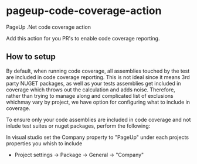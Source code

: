 # pageup-code-coverage-action
PageUp .Net code coverage action

Add this action for you PR's to enable code coverage reporting.

## How to setup 

By default, when running code coverage, all assemblies touched by the test are included in code coverage reporting.
This is not ideal since it means 3rd party NUGET packages, as well as your tests assemblies get included in coverage which throws out the calculation and adds noise.
Therefore, rather than trying to manage along and complicated list of exclusions whichmay vary by project, we have option for configuring what to include in coverage.

To ensure only your code assemblies are included in code coverage and not inlude test suites or nuget packages, perform the following:

In visual studio set the Company property to "PageUp" under each projects properties you whish to include 
 - Project settings ->  Package -> General -> "Company" 

